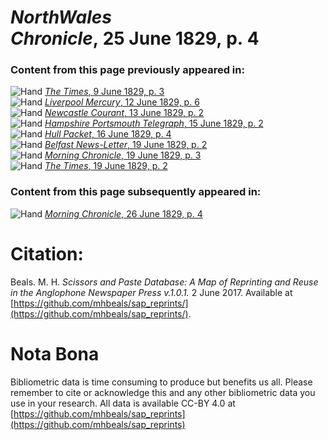 # *NorthWales Chronicle*, 25 June 1829, p. 4  
  
### Content from this page previously appeared in:  
![Hand](http://scissorsandpaste.net/wp-content/uploads/2017/06/smallhandpointer.png) [*The Times*, 9 June 1829, p. 3](https://mhbeals.github.io/sap_html/The-Times/The-Times-9-June-1829-p-3)  
![Hand](http://scissorsandpaste.net/wp-content/uploads/2017/06/smallhandpointer.png) [*Liverpool Mercury*, 12 June 1829, p. 6](https://mhbeals.github.io/sap_html/Liverpool-Mercury/Liverpool-Mercury-12-June-1829-p-6)  
![Hand](http://scissorsandpaste.net/wp-content/uploads/2017/06/smallhandpointer.png) [*Newcastle Courant*, 13 June 1829, p. 2](https://mhbeals.github.io/sap_html/Newcastle-Courant/Newcastle-Courant-13-June-1829-p-2)  
![Hand](http://scissorsandpaste.net/wp-content/uploads/2017/06/smallhandpointer.png) [*Hampshire Portsmouth Telegraph*, 15 June 1829, p. 2](https://mhbeals.github.io/sap_html/Hampshire-Portsmouth-Telegraph/Hampshire-Portsmouth-Telegraph-15-June-1829-p-2)  
![Hand](http://scissorsandpaste.net/wp-content/uploads/2017/06/smallhandpointer.png) [*Hull Packet*, 16 June 1829, p. 4](https://mhbeals.github.io/sap_html/Hull-Packet/Hull-Packet-16-June-1829-p-4)  
![Hand](http://scissorsandpaste.net/wp-content/uploads/2017/06/smallhandpointer.png) [*Belfast News-Letter*, 19 June 1829, p. 2](https://mhbeals.github.io/sap_html/Belfast-News-Letter/Belfast-News-Letter-19-June-1829-p-2)  
![Hand](http://scissorsandpaste.net/wp-content/uploads/2017/06/smallhandpointer.png) [*Morning Chronicle*, 19 June 1829, p. 3](https://mhbeals.github.io/sap_html/Morning-Chronicle/Morning-Chronicle-19-June-1829-p-3)  
![Hand](http://scissorsandpaste.net/wp-content/uploads/2017/06/smallhandpointer.png) [*The Times*, 19 June 1829, p. 2](https://mhbeals.github.io/sap_html/The-Times/The-Times-19-June-1829-p-2)  
  
### Content from this page subsequently appeared in:  
![Hand](http://scissorsandpaste.net/wp-content/uploads/2017/06/smallhandpointer.png) [*Morning Chronicle*, 26 June 1829, p. 4](https://mhbeals.github.io/sap_html/Morning-Chronicle/Morning-Chronicle-26-June-1829-p-4)  


# Citation: 

Beals. M. H. *Scissors and Paste Database: A Map of Reprinting and Reuse in the Anglophone Newspaper Press v.1.0.1.* 2 June 2017. Available at [https://github.com/mhbeals/sap_reprints/](https://github.com/mhbeals/sap_reprints/). 

# Nota Bona

Bibliometric data is time consuming to produce but benefits us all. Please remember to cite or acknowledge this and any other bibliometric data you use in your research. All data is available CC-BY 4.0 at [https://github.com/mhbeals/sap_reprints](https://github.com/mhbeals/sap_reprints)